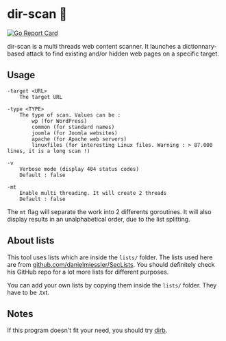 # dir-scan :open_file_folder:
[![Go Report Card](https://goreportcard.com/badge/github.com/eze-kiel/dir-scan)](https://goreportcard.com/report/github.com/eze-kiel/dir-scan)

dir-scan is a multi threads web content scanner. It launches a dictionnary-based attack to find existing and/or hidden web pages on a specific target.

## Usage
```
-target <URL>
    The target URL

-type <TYPE>
    The type of scan. Values can be : 
        wp (for WordPress)
        common (for standard names)
        joomla (for Joomla websites)
        apache (for Apache web servers)
        linuxfiles (for interesting Linux files. Warning : > 87.000 lines, it is a long scan !)

-v
    Verbose mode (display 404 status codes)
    Default : false

-mt
    Enable multi threading. It will create 2 threads
    Default : false
```

The `mt` flag will separate the work into 2 differents goroutines. It will also display results in an unalphabetical order, due to the list splitting.

## About lists
This tool uses lists which are inside the `lists/` folder.
The lists used here are from [github.com/danielmiessler/SecLists](github.com/danielmiessler/SecLists). You should definitely check his GitHub repo for a lot more lists for different purposes.

You can add your own lists by copying them inside the `lists/` folder. They have to be .txt.

## Notes
If this program doesn't fit your need, you should try [dirb](https://tools.kali.org/web-applications/dirb).